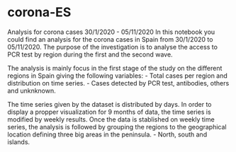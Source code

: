 # corona-ES
Analysis for corona cases 30/1/2020 - 05/11/2020
In this notebook you could find an analysis for the corona cases in Spain from 30/1/2020 to 05/11/2020. The purpose of the investigation is to analyse the access to PCR test by 
region during the first and the second wave.
 
 The analysis is mainly focus in the first stage of the study on the different regions in Spain giving the following variables:
    - Total cases per region and distribution on time series.
    - Cases detected by PCR test, antibodies, others and unknknown.

The time series given by the dataset is distributed by days. In order to display a propper visualization for 9 months of data, the time series is modified by weekly results.
Once the data is stablished on weekly time series, the analysis is followed by grouping the regions to the geographical location defining three big areas in the peninsula.
    - North, south and islands.


